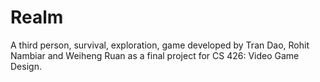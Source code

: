 # Realm
A third person, survival, exploration, game developed by Tran Dao, Rohit Nambiar and Weiheng Ruan as a final project for CS 426: Video Game Design.
